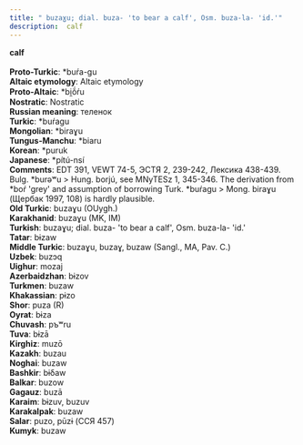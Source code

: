 ```yaml
---
title: " buzaɣu; dial. buza- 'to bear a calf', Osm. buza-la- 'id.'"
description:  calf
---
```

<p data-pagefind-weight="0.5">
<strong> calf</strong><br><br>
<strong>Proto-Turkic</strong>:  *buŕa-gu<br>
<strong>Altaic etymology</strong>:  Altaic etymology<br>
<strong> Proto-Altaic</strong>:  *bi̯ŏ́ŕu<br>
<strong>Nostratic</strong>:  Nostratic<br>
<strong>Russian meaning</strong>:  теленок<br>
<strong>Turkic</strong>:  *buŕagu<br>
<strong>Mongolian</strong>:  *biraɣu<br>
<strong>Tungus-Manchu</strong>:  *biaru<br>
<strong>Korean</strong>:  *puruk<br>
<strong>Japanese</strong>:  *pítú-nsí<br>
<strong>Comments</strong>:  EDT 391, VEWT 74-5, ЭСТЯ 2, 239-242, Лексика 438-439. Bulg. *burǝʷu > Hung. borjú, see MNyTESz 1, 345-346. The derivation from *boŕ 'grey' and assumption of borrowing Turk. *buŕagu > Mong. biraɣu (Щербак 1997, 108) is hardly plausible.<br>
<strong>Old Turkic</strong>:  buzaɣu (OUygh.)<br>
<strong>Karakhanid</strong>:  buzaɣu (MK, IM)<br>
<strong>Turkish</strong>:  buzaɣu; dial. buza- 'to bear a calf', Osm. buza-la- 'id.'<br>
<strong>Tatar</strong>:  bɨzaw<br>
<strong>Middle Turkic</strong>:  buzaɣu, buzaɣ, buzaw (Sangl., MA, Pav. C.)<br>
<strong>Uzbek</strong>:  buzɔq<br>
<strong>Uighur</strong>:  mozaj<br>
<strong>Azerbaidzhan</strong>:  bɨzov<br>
<strong>Turkmen</strong>:  buzaw<br>
<strong>Khakassian</strong>:  pɨzo<br>
<strong>Shor</strong>:  puza (R)<br>
<strong>Oyrat</strong>:  bɨza<br>
<strong>Chuvash</strong>:  pъʷru<br>
<strong>Tuva</strong>:  bɨzā<br>
<strong>Kirghiz</strong>:  muzō<br>
<strong>Kazakh</strong>:  buzau<br>
<strong>Noghai</strong>:  buzaw<br>
<strong>Bashkir</strong>:  bɨδaw<br>
<strong>Balkar</strong>:  buzow<br>
<strong>Gagauz</strong>:  buzā<br>
<strong>Karaim</strong>:  bɨzuv, buzuv<br>
<strong>Karakalpak</strong>:  buzaw<br>
<strong>Salar</strong>:  puzo, pūzɨ (ССЯ 457)<br>
<strong>Kumyk</strong>:  buzaw<br>

</p>
